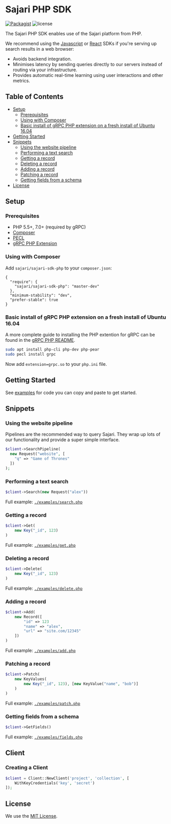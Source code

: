 # Sajari PHP SDK

[![Packagist](https://img.shields.io/packagist/v/sajari/sajari-sdk-php.svg?style=flat-square)]() ![license](http://img.shields.io/badge/license-MIT-green.svg?style=flat-square)

The Sajari PHP SDK enables use of the Sajari platform from PHP.

We recommend using the [Javascript](https://github.com/sajari/sajari-sdk-js) or [React](https://github.com/sajari/sajari-sdk-react) SDKs if you're serving up search results in a web browser:

- Avoids backend integration.
- Minimises latency by sending queries directly to our servers instead of routing via your infrastructure.
- Provides automatic real-time learning using user interactions and other metrics.

## Table of Contents

* [Setup](#setup)
  * [Prerequisites](#prerequisites)
  * [Using with Composer](#using-with-composer)
  * [Basic install of gRPC PHP extension on a fresh install of Ubuntu 16.04](#basic-install-of-grpc-php-extension-on-a-fresh-install-of-ubuntu-1604)
* [Getting Started](#getting-started)
* [Snippets](#snippets)
  * [Using the website pipeline](#using-the-website-pipeline)
  * [Performing a text search](#performing-a-text-search)
  * [Getting a record](#getting-a-record)
  * [Deleting a record](#deleting-a-record)
  * [Adding a record](#adding-a-record)
  * [Patching a record](#patching-a-record)
  * [Getting fields from a schema](#getting-fields-from-a-schema)
* [License](#license)

## Setup

### Prerequisites

- PHP 5.5+, 7.0+ (required by gRPC)
- [Composer](https://getcomposer.org/)
- [PECL](https://pecl.php.net/)
- [gRPC PHP Extension](https://pecl.php.net/package/gRPC)

### Using with Composer

Add `sajari/sajari-sdk-php` to your `composer.json`:
```
{
  "require": {
    "sajari/sajari-sdk-php": "master-dev"
  },
  "minimum-stability": "dev",
  "prefer-stable": true
}
```

### Basic install of gRPC PHP extension on a fresh install of Ubuntu 16.04

A more complete guide to installing the PHP extention for gRPC can be found in the [gRPC PHP README](https://github.com/grpc/grpc/tree/master/src/php).

```bash
sudo apt install php-cli php-dev php-pear
sudo pecl install grpc
```

Now add `extension=grpc.so` to your `php.ini` file.

## Getting Started

See [examples](./examples) for code you can copy and paste to get started.

## Snippets

### Using the website pipeline

Pipelines are the recommended way to query Sajari. They wrap up lots of our functionality and provide a super simple interface.

```php
$client->SearchPipeline(
  new Request("website", [
    "q" => "Game of Thrones"
  ])
);
```

### Performing a text search

```php
$client->Search(new Request("alex"))
```

Full example: [`./examples/search.php`](./examples/search.php)

### Getting a record

```php
$client->Get(
    new Key("_id", 123)
)
```

Full example: [`./examples/get.php`](./examples/get.php)

### Deleting a record

```php
$client->Delete(
    new Key("_id", 123)
)
```

Full example: [`./examples/delete.php`](./examples/delete.php)

### Adding a record

```php
$client->Add(
    new Record([
        "id" => 123
        "name" => "alex",
        "url" => "site.com/12345"
    ])
)
```

Full example: [`./examples/add.php`](./examples/add.php)

### Patching a record

```php
$client->Patch(
    new KeyValues(
        new Key("_id", 123), [new KeyValue("name", "bob")]
    )
)
```

Full example: [`./examples/patch.php`](./examples/patch.php)

### Getting fields from a schema

```php
$client->GetFields()
```

Full example: [`./examples/fields.php`](./examples/fields.php)

## Client

### Creating a Client

```php
$client = Client::NewClient('project', 'collection', [
    WithKeyCredentials('key', 'secret')
]);
```

## License

We use the [MIT License](./LICENSE.md).
